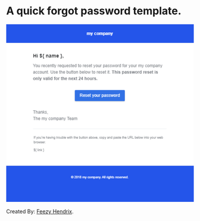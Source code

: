 # A quick forgot password template.

![image here](https://raw.githubusercontent.com/FeezyHendrix/simpleforgotpasswordtemplatenodejs/master/img.PNG)

Created By: [Feezy Hendrix](https://twitter.com/feezyhendrix).

